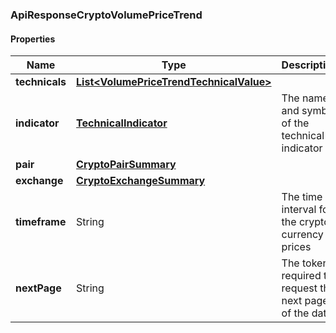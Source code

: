 
[//]: # (CLASS:ApiResponseCryptoVolumePriceTrend)

[//]: # (KIND:object)

### ApiResponseCryptoVolumePriceTrend

#### Properties

[//]: # (START_DEFINITION)

Name | Type | Description
------------ | ------------- | -------------
**technicals** | [**List&lt;VolumePriceTrendTechnicalValue&gt;**](VolumePriceTrendTechnicalValue.md) |  &nbsp;
**indicator** | [**TechnicalIndicator**](TechnicalIndicator.md) | The name and symbol of the technical indicator &nbsp;
**pair** | [**CryptoPairSummary**](CryptoPairSummary.md) |  &nbsp;
**exchange** | [**CryptoExchangeSummary**](CryptoExchangeSummary.md) |  &nbsp;
**timeframe** | String | The time interval for the crypto currency prices &nbsp;
**nextPage** | String | The token required to request the next page of the data &nbsp;

[//]: # (END_DEFINITION)


[//]: # (CONTAINED_CLASS:VolumePriceTrendTechnicalValue)


[//]: # (CONTAINED_CLASS:TechnicalIndicator)


[//]: # (CONTAINED_CLASS:CryptoPairSummary)


[//]: # (CONTAINED_CLASS:CryptoExchangeSummary)





